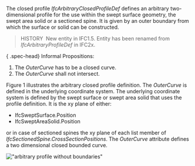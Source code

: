 The closed profile _IfcArbitraryClosedProfileDef_ defines an arbitrary two-dimensional profile for the use within the swept surface geometry, the swept area solid or a sectioned spine. It is given by an outer boundary from which the surface or solid can be constructed.

> HISTORY&nbsp; New entity in IFC1.5. Entity has been renamed from _IfcArbitraryProfileDef_ in IFC2x.

{ .spec-head}
Informal Propositions:

1. The _OuterCurve_ has to be a closed curve.
2. The _OuterCurve_ shall not intersect.

Figure 1 illustrates the arbitrary closed profile definition. The _OuterCurve_ is defined in the underlying coordinate system. The underlying coordinate system is defined by the swept surface or swept area solid that uses the profile definition. It is the xy plane of either:

* IfcSweptSurface.Position
* IfcSweptAreaSolid.Position

or in case of sectioned spines the xy plane of each list member of _IfcSectionedSpine.CrossSectionPositions_. The _OuterCurve_ attribute defines a two dimensional closed bounded curve.

!["arbitrary profile without boundaries"](../../../figures/IfcArbitraryProfileDef-Layout1.gif "Figure 1 &mdash; Arbitrary closed profile")